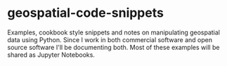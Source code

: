 # geospatial-code-snippets
Examples, cookbook style snippets and notes on manipulating geospatial data using Python.  Since I work in both commercial software and open source software I'll be documenting both.  Most of these examples will be shared as Jupyter Notebooks.
